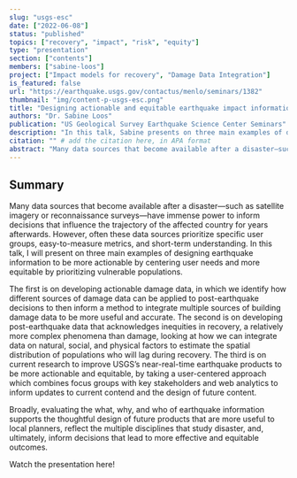 ```yaml
---
slug: "usgs-esc"
date: ["2022-06-08"]
status: "published"
topics: ["recovery", "impact", "risk", "equity"]
type: "presentation"
section: ["contents"]
members: ["sabine-loos"]
project: ["Impact models for recovery", "Damage Data Integration"]
is_featured: false
url: "https://earthquake.usgs.gov/contactus/menlo/seminars/1382"
thumbnail: "img/content-p-usgs-esc.png"
title: "Designing actionable and equitable earthquake impact information"
authors: "Dr. Sabine Loos"
publication: "US Geological Survey Earthquake Science Center Seminars"
description: "In this talk, Sabine presents on three main examples of designing earthquake information to be more actionable by centering user needs and more equitable by prioritizing vulnerable populations."
citation: "" # add the citation here, in APA format
abstract: "Many data sources that become available after a disaster—such as satellite imagery or reconnaissance surveys—have immense power to inform decisions that influence the trajectory of the affected country for years afterwards. However, often these data sources prioritize specific user groups, easy-to-measure metrics, and short-term understanding. In this talk, I will present on three main examples of designing earthquake information to be more actionable by centering user needs and more equitable by prioritizing vulnerable populations. The first is on developing actionable damage data, in which we identify how different sources of damage data can be applied to post-earthquake decisions to then inform a method to integrate multiple sources of building damage data to be more useful and accurate. The second is on developing post-earthquake data that acknowledges inequities in recovery, a relatively more complex phenomena than damage, looking at how we can integrate data on natural, social, and physical factors to estimate the spatial distribution of populations who will lag during recovery. The third is on current research to improve USGS’s near-real-time earthquake products to be more actionable and equitable, by taking a user-centered approach which combines focus groups with key stakeholders and web analytics to inform updates to current contend and the design of future content. Broadly, evaluating the what, why, and who of earthquake information supports the thoughtful design of future products that are more useful to local planners, reflect the multiple disciplines that study disaster, and, ultimately, inform decisions that lead to more effective and equitable outcomes."
---
```


## Summary 

Many data sources that become available after a disaster—such as satellite imagery or reconnaissance surveys—have immense power to inform decisions that influence the trajectory of the affected country for years afterwards. However, often these data sources prioritize specific user groups, easy-to-measure metrics, and short-term understanding. In this talk, I will present on three main examples of designing earthquake information to be more actionable by centering user needs and more equitable by prioritizing vulnerable populations. 

The first is on developing actionable damage data, in which we identify how different sources of damage data can be applied to post-earthquake decisions to then inform a method to integrate multiple sources of building damage data to be more useful and accurate. The second is on developing post-earthquake data that acknowledges inequities in recovery, a relatively more complex phenomena than damage, looking at how we can integrate data on natural, social, and physical factors to estimate the spatial distribution of populations who will lag during recovery. The third is on current research to improve USGS’s near-real-time earthquake products to be more actionable and equitable, by taking a user-centered approach which combines focus groups with key stakeholders and web analytics to inform updates to current contend and the design of future content. 

Broadly, evaluating the what, why, and who of earthquake information supports the thoughtful design of future products that are more useful to local planners, reflect the multiple disciplines that study disaster, and, ultimately, inform decisions that lead to more effective and equitable outcomes.

<Link is-button doOpenInNewTab to="https://earthquake.usgs.gov/contactus/menlo/seminars/1382"> Watch the presentation here! </Link>
